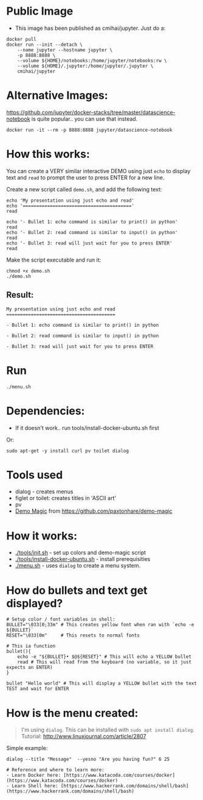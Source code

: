 # Public Image
- This image has been published as cmihai/jupyter. Just do a:
```
docker pull
docker run --init --detach \
    --name jupyter --hostname jupyter \
    -p 8888:8888 \
    --volume ${HOME}/notebooks:/home/jupyter/notebooks:rw \
    --volume ${HOME}/.jupyter:/home/jupyter/.jupyter \
    cmihai/jupyter
```

# Alternative Images:
https://github.com/jupyter/docker-stacks/tree/master/datascience-notebook is quite popular.. you can use that instead.

```
docker run -it --rm -p 8888:8888 jupyter/datascience-notebook
```

# How this works:

You can create a VERY similar interactive DEMO using just `echo`
to display text and `read` to prompt the user to press ENTER for a new line.

Create a new script called `demo.sh`, and add the following text:


```
echo 'My presentation using just echo and read'
echo '========================================'
read

echo '- Bullet 1: echo command is similar to print() in python'
read
echo '- Bullet 2: read command is similar to input() in python'
read
echo '- Bullet 3: read will just wait for you to press ENTER'
read
```
Make the script executable and run it:
```
chmod +x demo.sh
./demo.sh
```

## Result:
```
My presentation using just echo and read
========================================

- Bullet 1: echo command is similar to print() in python

- Bullet 2: read command is similar to input() in python

- Bullet 3: read will just wait for you to press ENTER
```


# Run
```
./menu.sh
```

# Dependencies:
- If it doesn't work.. run tools/install-docker-ubuntu.sh first

Or:

```
sudo apt-get -y install curl pv toilet dialog
```

# Tools used
- dialog - creates menus
- figlet or toilet: creates titles in 'ASCII art'
- pv
- [Demo Magic](tools/demo-magic.sh) from https://github.com/paxtonhare/demo-magic

# How it works:
- [./tools/init.sh](./tools/init.sh) - set up colors and demo-magic script
- [./tools/install-docker-ubuntu.sh](./install-docker-ubuntu.sh) - install prerequisities
- [./menu.sh](./menu.sh) - uses `dialog` to create a menu system.

# How do bullets and text get displayed?
```
# Setup color / font variables in shell:
BULLET="\033[0;33m" # This creates yellow font when ran with `echo -e ${BULLET}`
RESET="\033[0m"     # This resets to normal fonts

# This ia function
bullet(){
    echo -e "${BULLET}• $@${RESET}" # This will echo a YELLOW bullet    
    read # This will read from the keyboard (no variable, so it just expects an ENTER)
}

bullet "Hello world" # This will display a YELLOW bullet with the text TEST and wait for ENTER
```

# How is the menu created:
> I'm using `dialog`. This can be installed with `sudo apt install dialog`. 
> Tutorial: http://www.linuxjournal.com/article/2807

Simple example:
```
dialog --title "Message"  --yesno "Are you having fun?" 6 25

# Reference and where to learn more:
- Learn Docker here: [https://www.katacoda.com/courses/docker](https://www.katacoda.com/courses/docker)
- Learn Shell here: [https://www.hackerrank.com/domains/shell/bash](https://www.hackerrank.com/domains/shell/bash)

